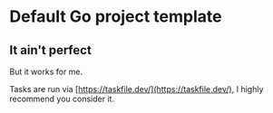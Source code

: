 # Default Go project template

## It ain't perfect

But it works for me.

Tasks are run via [https://taskfile.dev/](https://taskfile.dev/), I highly recommend you consider it.

